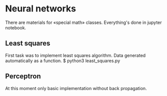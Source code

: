# Neural networks
There are materials for «special math» classes.
Everything's done in jupyter notebook.
## Least squares
First task was to implement least squares algorithm.
Data generated automatically as a function.
    $ python3 least_squares.py
## Perceptron
At this moment only basic implementation without back propagation.